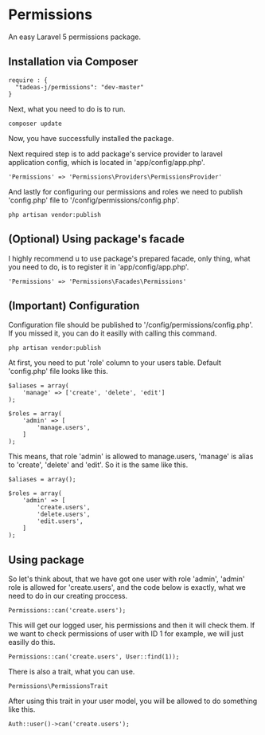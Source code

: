 # Permissions
An easy Laravel 5 permissions package.

## Installation via Composer
```
require : {
  "tadeas-j/permissions": "dev-master"
}
```

Next, what you need to do is to run.
```
composer update
```
Now, you have successfully installed the package.

Next required step is to add package's service provider to laravel application config, which is located in 'app/config/app.php'.
```
'Permissions' => 'Permissions\Providers\PermissionsProvider'
```
And lastly for configuring our permissions and roles we need to publish 'config.php' file to '/config/permissions/config.php'.
```
php artisan vendor:publish
```
## (Optional) Using package's facade
I highly recommend u to use package's prepared facade, only thing, what you need to do, is to register it in 'app/config/app.php'.
```
'Permissions' => 'Permissions\Facades\Permissions'
```

## (Important) Configuration
Configuration file should be published to '/config/permissions/config.php'.
If you missed it, you can do it easilly with calling this command.
```
php artisan vendor:publish
```
At first, you need to put 'role' column to your users table.
Default 'config.php' file looks like this.
```
$aliases = array(
	'manage' => ['create', 'delete', 'edit']
);

$roles = array(
	'admin' => [
		'manage.users',
	]
);
```
This means, that role 'admin' is allowed to manage.users, 'manage' is alias to 'create', 'delete' and 'edit'.
So it is the same like this.
```
$aliases = array();

$roles = array(
	'admin' => [
		'create.users',
		'delete.users',
		'edit.users',
	]
);
```
## Using package
So let's think about, that we have got one user with role 'admin', 'admin' role is allowed for 'create.users', and the code below is exactly, what we need to do in our creating proccess.
```
Permissions::can('create.users');
```
This will get our logged user, his permissions and then it will check them.
If we want to check permissions of user with ID 1 for example, we will just easilly do this.
```
Permissions::can('create.users', User::find(1));
```
There is also a trait, what you can use.
```
Permissions\PermissionsTrait
```
After using this trait in your user model, you will be allowed to do something like this.
```
Auth::user()->can('create.users');
```




